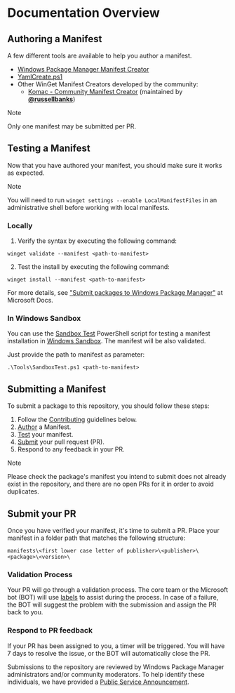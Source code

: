 # Documentation Overview

## Authoring a Manifest

A few different tools are available to help you author a manifest.

- [Windows Package Manager Manifest Creator](https://github.com/microsoft/winget-create)
- [YamlCreate.ps1](tools/YamlCreate.md)
- Other WinGet Manifest Creators developed by the community:
  - [Komac - Community Manifest Creator](https://github.com/russellbanks/Komac) (maintained by [**@russellbanks**](https://github.com/russellbanks))

> [!Note]
> Only one manifest may be submitted per PR.

## Testing a Manifest

Now that you have authored your manifest, you should make sure it works as expected.

> [!Note]
> You will need to run `winget settings --enable LocalManifestFiles` in an administrative shell before working with local manifests.

### Locally

1. Verify the syntax by executing the following command:

```
winget validate --manifest <path-to-manifest>
```

2. Test the install by executing the following command:

```
winget install --manifest <path-to-manifest>
```

For more details, see ["Submit packages to Windows Package Manager"](https://docs.microsoft.com/windows/package-manager/package) at Microsoft Docs.

### In Windows Sandbox

You can use the [Sandbox Test](Tools/SandboxTest.ps1) PowerShell script for testing a manifest installation in [Windows Sandbox](https://docs.microsoft.com/windows/security/threat-protection/windows-sandbox/windows-sandbox-overview). The manifest will be also validated.

Just provide the path to manifest as parameter:

```
.\Tools\SandboxTest.ps1 <path-to-manifest>
```

## Submitting a Manifest

To submit a package to this repository, you should follow these steps:

1. Follow the [Contributing](#contributing) guidelines below.
2. [Author](AUTHORING_MANIFESTS.md) a Manifest.
3. [Test](#test-your-manifest) your manifest.
4. [Submit](#submit-your-pr) your pull request (PR).
5. Respond to any feedback in your PR.

> [!Note]
> Please check the package's manifest you intend to submit does not already exist in the repository, and there are no open PRs for it in order to avoid duplicates.

## Submit your PR

Once you have verified your manifest, it's time to submit a PR. Place your manifest in a folder path that matches the following structure:

```
manifests\<first lower case letter of publisher>\<publisher>\<package>\<version>\
```
### Validation Process

Your PR will go through a validation process. The core team or the Microsoft bot (BOT) will use  [labels](https://docs.microsoft.com/windows/package-manager/package/winget-validation#pull-request-labels)  to assist during the process. In case of a failure, the BOT will suggest the problem with the submission and assign the PR back to you.

### Respond to PR feedback

If your PR has been assigned to you, a timer will be triggered. You will have 7 days to resolve the issue, or the BOT will automatically close the PR.

Submissions to the repository are reviewed by Windows Package Manager administrators and/or community moderators. To help identify these individuals, we have provided a  [Public Service Announcement](https://github.com/microsoft/winget-pkgs/issues/15674).
